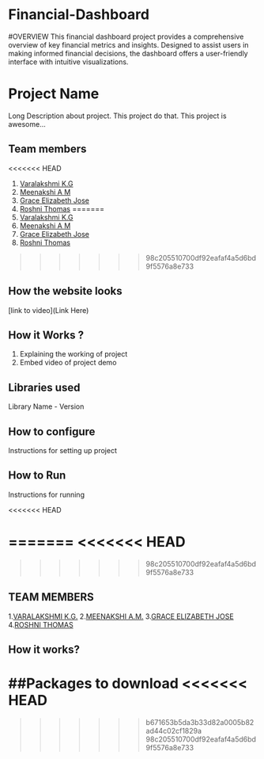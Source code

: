 # Financial-Dashboard
#OVERVIEW
This financial dashboard project provides a comprehensive overview of key financial metrics and insights. Designed to assist users in making informed financial decisions, the dashboard offers a user-friendly interface with intuitive visualizations.
# Project Name
Long Description about project. This project do that. This project is awesome...
## Team members
<<<<<<< HEAD
1. [Varalakshmi K.G](https://github.com/Varalakshmi2354/Financial-Dashboard.git)
2. [Meenakshi A M](https://github.com/MeenakshiAM/Financial-Dashboard.git)
3. [Grace Elizabeth Jose](https://github.com/Grace1903/Financial-Dashboard.git)
3. [Roshni Thomas](https://github.com/RoshniAnnThomas/Financial-Dashboard.git)
=======
1. [Varalakshmi K.G](https://github.com/TH-Activities/saturday-hack-night-template)
2. [Meenakshi A M](https://github.com/TH-Activities/saturday-hack-night-template)
3. [Grace Elizabeth Jose](https://github.com/TH-Activities/saturday-hack-night-template)
3. [Roshni Thomas](https://github.com/TH-Activities/saturday-hack-night-template)
>>>>>>> 98c205510700df92eafaf4a5d6bd9f5576a8e733
## How the website looks
[link to video](Link Here)
## How it Works ?
1. Explaining the working of project
2. Embed video of project demo
## Libraries used
Library Name - Version
## How to configure
Instructions for setting up project
## How to Run
Instructions for running


<<<<<<< HEAD

=======
<<<<<<< HEAD
=======
>>>>>>> 98c205510700df92eafaf4a5d6bd9f5576a8e733
## TEAM MEMBERS
1.[VARALAKSHMI K.G.]()
2.[MEENAKSHI  A.M.]()
3.[GRACE ELIZABETH JOSE](https://github.com/Grace1903)
4.[ROSHNI THOMAS]()

## How it works?
##Packages to download
<<<<<<< HEAD
=======
>>>>>>> b671653b5da3b33d82a0005b82ad44c02cf1829a
>>>>>>> 98c205510700df92eafaf4a5d6bd9f5576a8e733
